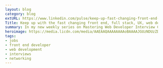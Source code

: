 ```yaml
---
layout: blog
category: blog
extURL: https://www.linkedin.com/pulse/keep-up-fast-changing-front-end-full-stack-ux-web-seven-villalobos
Title: Keep up with the fast changing front end, full stack, UX, web design and mobile industries with these seven online weekly series
summary: In my new weekly series on Mastering Web Developer Interview Code I've done a lot of research and interviewed people who've hired or managed their careers effectively. Let's take a look at what I discovered.
heroimage: https://media.licdn.com/media/AAEAAQAAAAAAAAoBAAAAJGUzNDUzZDFkLTI4NDktNDljMC04YWU5LTE4OTRjNWJhNTExNw.png
tags:
- jobs
- front end developer
- web development
- interviews
- networking
---
```

